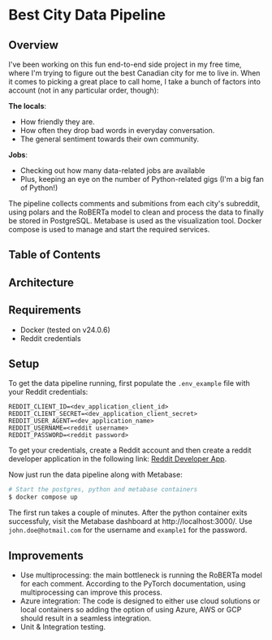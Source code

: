# Best City Data Pipeline
## Overview
I've been working on this fun end-to-end side project in my free time, where I'm trying to figure out the best Canadian city for me to live in. When it comes to picking a great place to call home, I take a bunch of factors into account (not in any particular order, though):

**The locals**:

* How friendly they are.
* How often they drop bad words in everyday conversation.
* The general sentiment towards their own community.

**Jobs**:

* Checking out how many data-related jobs are available
* Plus, keeping an eye on the number of Python-related gigs (I'm a big fan of Python!)

The pipeline collects comments and submitions from each city's subreddit, using polars and the RoBERTa model to clean and process the data to finally be stored in PostgreSQL. Metabase is used as the visualization tool. Docker compose is used to manage and start the required services.
## Table of Contents
## Architecture

## Requirements
- Docker (tested on v24.0.6)
- Reddit credentials
## Setup
To get the data pipeline running, first populate the `.env_example` file with your Reddit credentials:

```
REDDIT_CLIENT_ID=<dev_application_client_id>
REDDIT_CLIENT_SECRET=<dev_application_client_secret>
REDDIT_USER_AGENT=<dev_application_name>
REDDIT_USERNAME=<reddit username>
REDDIT_PASSWORD=<reddit password>
```

To get your credentials, create a Reddit account and then create a reddit developer application in the following link:
[Reddit Developer App](https://www.reddit.com/prefs/apps/).

Now just run the data pipeline along with Metabase:
```bash
# Start the postgres, python and metabase containers
$ docker compose up
```

The first run takes a couple of minutes. After the python container exits successfuly, 
visit the Metabase dashboard at http://localhost:3000/.
Use `john.doe@hotmail.com` for the username and `example1` for the password.


## Improvements

- Use multiprocessing: the main bottleneck is running the RoBERTa model for each comment. According to the PyTorch documentation, using multiprocessing can improve this process.
- Azure integration: The code is designed to either use cloud solutions or local containers so adding the option of using Azure, AWS or GCP should result in a seamless integration.
- Unit & Integration testing.